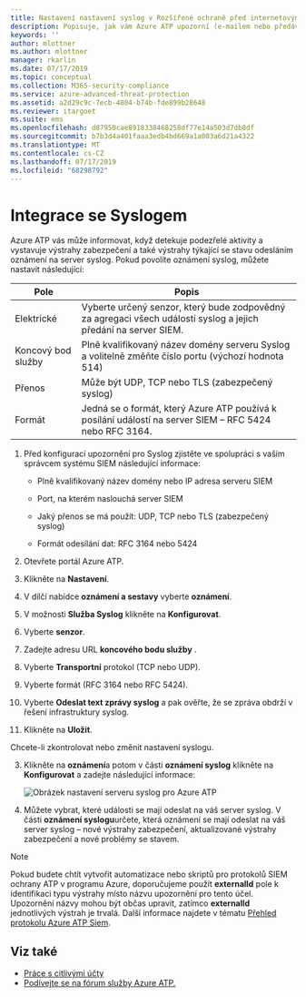 ```yaml
---
title: Nastavení nastavení syslog v Rozšířené ochraně před internetovými útoky Azure | Microsoft Docs
description: Popisuje, jak vám Azure ATP upozorní (e-mailem nebo předáváním událostí v Azure ATP), když detekuje podezřelé aktivity.
keywords: ''
author: mlottner
ms.author: mlottner
manager: rkarlin
ms.date: 07/17/2019
ms.topic: conceptual
ms.collection: M365-security-compliance
ms.service: azure-advanced-threat-protection
ms.assetid: a2d29c9c-7ecb-4804-b74b-fde899b28648
ms.reviewer: itargoet
ms.suite: ems
ms.openlocfilehash: d87950cae8918338468258df77e14a503d7db8df
ms.sourcegitcommit: b7b3d4a401faaa3edb4bd669a1a003a6d21a4322
ms.translationtype: MT
ms.contentlocale: cs-CZ
ms.lasthandoff: 07/17/2019
ms.locfileid: "68298792"
---
```

# <a name="integrate-with-syslog"></a>Integrace se Syslogem

Azure ATP vás může informovat, když detekuje podezřelé aktivity a vystavuje výstrahy zabezpečení a také výstrahy týkající se stavu odesláním oznámení na server syslog. Pokud povolíte oznámení syslog, můžete nastavit následující:

   |Pole|Popis|
   |---------|---------------|
   |Elektrické|Vyberte určený senzor, který bude zodpovědný za agregaci všech událostí syslog a jejich předání na server SIEM.|
   |Koncový bod služby|Plně kvalifikovaný název domény serveru Syslog a volitelně změňte číslo portu (výchozí hodnota 514)|
   |Přenos|Může být UDP, TCP nebo TLS (zabezpečený syslog)|
   |Formát|Jedná se o formát, který Azure ATP používá k posílání událostí na server SIEM – RFC 5424 nebo RFC 3164.|

1. Před konfigurací upozornění pro Syslog zjistěte ve spolupráci s vaším správcem systému SIEM následující informace:

   -   Plně kvalifikovaný název domény nebo IP adresa serveru SIEM

   -   Port, na kterém naslouchá server SIEM

   -   Jaký přenos se má použít: UDP, TCP nebo TLS (zabezpečený syslog)

   -   Formát odesílání dat: RFC 3164 nebo 5424

1. Otevřete portál Azure ATP. 
2. Klikněte na **Nastavení**.
3. V dílčí nabídce **oznámení a sestavy** vyberte **oznámení**. 
1. V možnosti **Služba Syslog** klikněte na **Konfigurovat**.
1. Vyberte **senzor**. 
1. Zadejte adresu URL **koncového bodu služby** .
1. Vyberte **Transportní** protokol (TCP nebo UDP). 
1. Vyberte formát (RFC 3164 nebo RFC 5424). 
1. Vyberte **Odeslat text zprávy syslog** a pak ověřte, že se zpráva obdrží v řešení infrastruktury syslog. 
1. Klikněte na **Uložit**. 

Chcete-li zkontrolovat nebo změnit nastavení syslogu.  

3. Klikněte na **oznámení**a potom v části **oznámení syslog** klikněte na **Konfigurovat** a zadejte následující informace:

   ![Obrázek nastavení serveru syslog pro Azure ATP](media/atp-syslog.png)

4. Můžete vybrat, které události se mají odeslat na váš server syslog. V části **oznámení syslogu**určete, která oznámení se mají odeslat na váš server syslog – nové výstrahy zabezpečení, aktualizované výstrahy zabezpečení a nové problémy se stavem.

> [!NOTE]
> Pokud budete chtít vytvořit automatizace nebo skriptů pro protokolů SIEM ochrany ATP v programu Azure, doporučujeme použít **externalId** pole k identifikaci typu výstrahy místo názvu upozornění pro tento účel. Upozornění názvy mohou být občas upravit, zatímco **externalId** jednotlivých výstrah je trvalá. Další informace najdete v tématu [Přehled protokolu Azure ATP Siem](cef-format-sa.md). 


## <a name="see-also"></a>Viz také

- [Práce s citlivými účty](sensitive-accounts.md)
- [Podívejte se na fórum služby Azure ATP.](https://aka.ms/azureatpcommunity)

